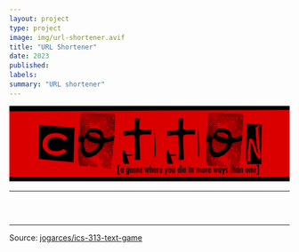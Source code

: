 ```yaml
---
layout: project
type: project
image: img/url-shortener.avif
title: "URL Shortener"
date: 2023
published: 
labels:
summary: "URL shortener"
---
```


<img class="img-fluid" src="../img/cotton/cotton-header.png">


<hr>

<pre>


</pre>

<hr>

Source: <a href="https://github.com/jogarces/ics-313-text-game"><i class="large github icon "></i>jogarces/ics-313-text-game</a>
